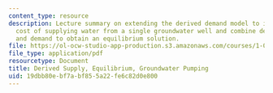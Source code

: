 ```yaml
---
content_type: resource
description: Lecture summary on extending the derived demand model to include the
  cost of supplying water from a single groundwater well and combine derived supply
  and demand to obtain an equilibrium solution.
file: https://ol-ocw-studio-app-production.s3.amazonaws.com/courses/1-020-ecology-ii-engineering-for-sustainability-spring-2008/19dbb80ebf7abf855a22fe6c82d0e800_lec19.pdf
file_type: application/pdf
resourcetype: Document
title: Derived Supply, Equilibrium, Groundwater Pumping
uid: 19dbb80e-bf7a-bf85-5a22-fe6c82d0e800
---
```

